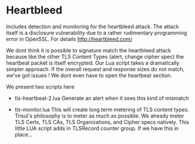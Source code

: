 Heartbleed 
==========

Includes detection and monitoring for the heartbleed attack.
The attack itself is a disclosure vulnerability due to a rather 
rudimentary programming error in OpenSSL. For details http://heartbleed.com/


We dont think it is possible to signature match the heartbleed attack because like
the other TLS Content Types (alert, change cipher spec) the heartbeat packet is 
itself encrypted. Our Lua script takes a dramatically simpler approach. If the 
overall request and response sizes do not match, we've got issues ! We dont even
have to open the heartbeat section.

We present two scripts here 
- tls-heartbeat-2.lua  Generate an alert when it sees this kind of mismatch

- tls-monitor.lua This will create long term metering of TLS content types. 
  Trisul's philosophy is to meter as much as possible. We already meter TLS Certs, 
  TLS CAs, TLS Organizations, and Cipher specs natively. This little LUA script adds
  in TLSRecord counter group. If we have this in place...




